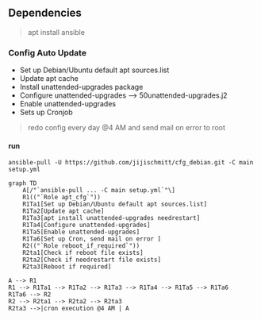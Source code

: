 
## Dependencies

> apt install ansible

### Config Auto Update

 - Set up Debian/Ubuntu default apt sources.list
 - Update apt cache
 - Install unattended-upgrades package
 - Configure unattended-upgrades --> 50unattended-upgrades.j2
 - Enable unattended-upgrades
 - Sets up Cronjob 

> redo config every day @4 AM and send mail on error to root
 
  #### run

    ansible-pull -U https://github.com/jijischmitt/cfg_debian.git -C main setup.yml

```mermaid
graph TD
    A[/"`ansible-pull ... -C main setup.yml`"\]
    R1(("`Role apt_cfg`")) 
    R1Ta1[Set up Debian/Ubuntu default apt sources.list]
    R1Ta2[Update apt cache]
    R1Ta3[apt install unattended-upgrades needrestart]
    R1Ta4[Configure unattended-upgrades]
    R1Ta5[Enable unattended-upgrades]
    R1Ta6[Set up Cron, send mail on error ]
    R2(("`Role reboot_if_required`")) 
    R2ta1[Check if reboot file exists]
    R2ta2[Check if needrestart file exists]
    R2ta3[Reboot if required]
    
A --> R1
R1 --> R1Ta1 --> R1Ta2 --> R1Ta3 --> R1Ta4 --> R1Ta5 --> R1Ta6 
R1Ta6 --> R2
R2 --> R2ta1 --> R2ta2 --> R2ta3
R2ta3 -->|cron execution @4 AM | A
```


